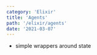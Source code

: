 ```yaml
---
category: 'Elixir'
title: 'Agents'
path: '/elixir/agents'
date: '2021-03-07'
---
```


- simple wrappers around state
